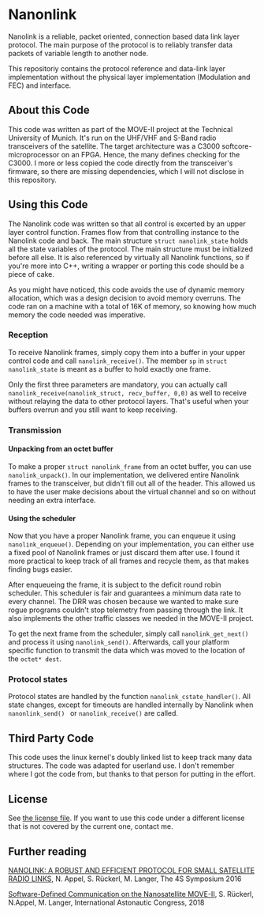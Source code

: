 # Nanonlink

Nanolink is a reliable, packet oriented, connection based data link layer protocol. The main purpose of the
protocol is to reliably transfer data packets of variable length to another node.

This repositoriy contains the protocol reference and data-link layer implementation without the physical layer 
implementation (Modulation and FEC) and interface.

## About this Code

This code was written as part of the MOVE-II project at the Technical University of Munich. It's run on the UHF/VHF and S-Band radio transceivers 
of the satellite. The target architecture was a C3000 softcore-microprocessor on an FPGA.
Hence, the many defines checking for the C3000. I more or less copied the code directly from the
transceiver's firmware, so there are missing dependencies, which I will not disclose in this repository.

## Using this Code
The Nanolink code was written so that all control is excerted by an upper layer control function. Frames flow from that controlling instance to the Nanolink code and back. The main structure ```struct nanolink_state``` holds all the state variables of the protocol. The main structure must be initialized before all else. It is also referenced by virtually all Nanolink functions, so if you're more into C++, writing a wrapper or porting this code should be a piece of cake. 

As you might have noticed, this code avoids the use of dynamic memory allocation, which was a design decision to avoid memory overruns. The code ran on a machine with a total of 16K of memory, so knowing how much memory the code needed was imperative. 

### Reception

To receive Nanolink frames, simply copy them into a buffer in your upper control code and call ```nanolink_receive()```. The member ```sp``` in ```struct nanolink_state``` is meant as a buffer to hold exactly one frame.

Only the first three parameters are mandatory, you can actually call ```nanolink_receive(nanolink_struct, recv_buffer, 0,0)``` as well to receive without relaying the data to other protocol layers. That's useful when your buffers overrun and you still want to keep receiving.

### Transmission

#### Unpacking from an octet buffer
To make a proper ```struct nanolink_frame``` from an octet buffer, you can use ```nanolink_unpack()```. In our implementation, we delivered entire Nanolink frames to the transceiver, but didn't fill out all of the header. This allowed us to have the user make decisions about the virtual channel and so on without needing an extra interface.

#### Using the scheduler
Now that you have a proper Nanolink frame, you can enqueue it using ```nanolink_enqueue()```. Depending on your implementation, you can either use a fixed pool of Nanolink frames or just discard them after use. I found it more practical to keep track of all frames and recycle them, as that makes finding bugs easier.

After enqueueing the frame, it is subject to the deficit round robin scheduler. This scheduler is fair and guarantees a minimum data rate to every channel. The DRR was chosen because we wanted to make sure rogue programs couldn't stop telemetry from passing through the link. It also implements the other traffic classes we needed in the MOVE-II project.

To get the next frame from the scheduler, simply call ```nanolink_get_next()``` and process it using ```nanolink_send()```. Afterwards, call your platform specific function to transmit the data which was moved to the location of the ```octet* dest```.

### Protocol states
Protocol states are handled by the function ```nanolink_cstate_handler()```. All state changes, except for timeouts are handled internally by Nanolink when ```nanonlink_send() ``` or ```nanolink_receive()``` are called.

## Third Party Code

This code uses the linux kernel's doubly linked list to keep track many data structures. The code was adapted  for userland use. I don't remember where I got the code from, but thanks to that person for putting in the effort.

## License
See [the license file](LICENSE). If you want to use this code under a different license that is not covered by the current one, contact me.

## Further reading
[NANOLINK: A ROBUST AND EFFICIENT PROTOCOL FOR SMALL SATELLITE
RADIO LINKS](https://www.researchgate.net/publication/303922851), N. Appel, S. Rückerl, M. Langer, The 4S Symposium 2016

[Software-Defined Communication on the Nanosatellite MOVE-II](
https://www.researchgate.net/profile/Martin_Langer4/publication/321798220_MOVE-II_THE_MUNICH_ORBITAL_VERIFICATION_EXPERIMENT_II/links/5a326d3b458515afb6db3bc8/MOVE-II-THE-MUNICH-ORBITAL-VERIFICATION-EXPERIMENT-II.pdf), S. Rückerl, N.Appel, M. Langer, International Astonautic Congress, 2018